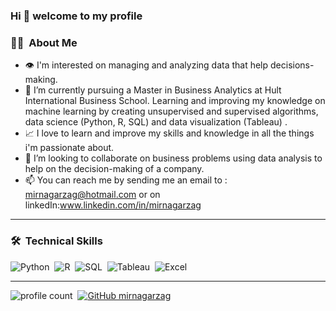 ### Hi 👋 welcome to my profile 

### 🙋‍♀️ &nbsp;About Me

- 👁 I'm interested on managing and analyzing data that help decisions-making.
- 🌱 I’m currently pursuing a Master in Business Analytics at Hult International Business School. Learning and improving my knowledge on machine learning by creating unsupervised and supervised algorithms, data science (Python, R, SQL) and data visualization (Tableau) .
- 📈 I love to learn and improve my skills and knowledge in all the things i'm passionate about.
- 👯 I’m looking to collaborate on business problems using data analysis to help on the decision-making of a company.
- 📫 You can reach me by sending me an email to : mirnagarzag@hotmail.com or on linkedIn:www.linkedin.com/in/mirnagarzag

---
### 🛠 &nbsp;Technical Skills
![Python](https://img.shields.io/badge/Python-3776AB?style=plastic&logo=python&logoColor=white)&nbsp;
![R](https://img.shields.io/badge/R-276DC3?style=plastic&logo=r&logoColor=white)&nbsp;
![SQL](https://img.shields.io/badge/-SQL-4479A1?logo=mysql&logoColor=white&style=plastic)&nbsp;
![Tableau](https://img.shields.io/badge/-Tableau-97627?logo=tableau&logoColor=white&style=plastic)&nbsp;
![Excel](https://img.shields.io/badge/Microsoft_Excel-217346?style=plastic&logo=microsoft-excel&logoColor=white)&nbsp;

---
![profile count](https://komarev.com/ghpvc/?username=mirnagarzag&color=red)&nbsp;
[![GitHub mirnagarzag](https://img.shields.io/github/followers/mirnagarzag?label=follow&style=social)](https://github.com/mirnagarzag)&nbsp;

